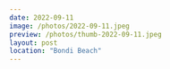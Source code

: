 ```yaml
---
date: 2022-09-11
image: /photos/2022-09-11.jpeg
preview: /photos/thumb-2022-09-11.jpeg
layout: post
location: "Bondi Beach"
---
```




